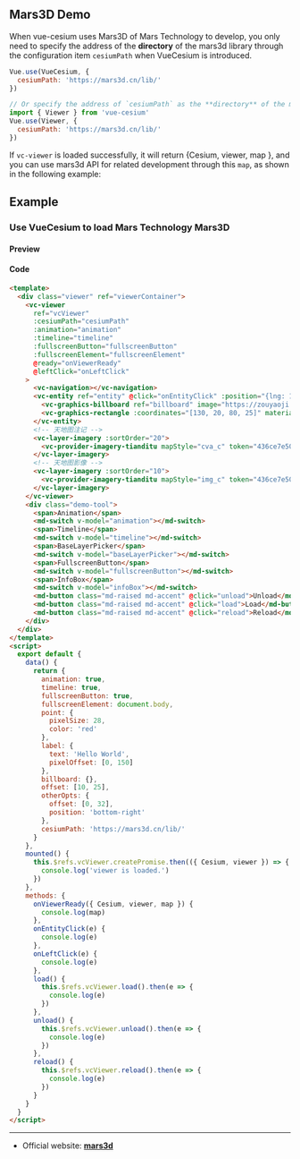 ## Mars3D Demo

When vue-cesium uses Mars3D of Mars Technology to develop, you only need to specify the address of the **directory** of the mars3d library through the configuration item `cesiumPath` when VueCesium is introduced.

```js
Vue.use(VueCesium, {
  cesiumPath: 'https://mars3d.cn/lib/'
})

// Or specify the address of `cesiumPath` as the **directory** of the mars3d library on the `vc-viewer` component.
import { Viewer } from 'vue-cesium'
Vue.use(Viewer, {
  cesiumPath: 'https://mars3d.cn/lib/'
})
```

If `vc-viewer` is loaded successfully, it will return {Cesium, viewer, map }, and you can use mars3d API for related development through this `map`, as shown in the following example:

## Example

### Use VueCesium to load Mars Technology Mars3D

#### Preview

<doc-preview>
  <template>
    <div class="viewer" ref="viewerContainer">
      <vc-viewer
        ref="vcViewer"
        :cesiumPath="cesiumPath"
        :animation="animation"
        :timeline="timeline"
        :fullscreenButton="fullscreenButton"
        :fullscreenElement="fullscreenElement"
        @ready="onViewerReady"
        @leftClick="onLeftClick"
      >
        <vc-navigation></vc-navigation>
        <vc-entity ref="entity" @click="onEntityClick" :position="{lng: 108, lat: 32}" :point="point" :label="label">
          <vc-graphics-billboard ref="billboard" image="https://zouyaoji.top/vue-cesium/favicon.png"></vc-graphics-billboard>
          <vc-graphics-rectangle :coordinates="[130, 20, 80, 25]" material="green"></vc-graphics-rectangle>
        </vc-entity>
        <!-- 天地图注记 -->
        <vc-layer-imagery :sortOrder="20">
          <vc-provider-imagery-tianditu mapStyle="cva_c" token="436ce7e50d27eede2f2929307e6b33c0"></vc-provider-imagery-tianditu>
        </vc-layer-imagery>
        <!-- 天地图影像 -->
        <vc-layer-imagery :sortOrder="10">
          <vc-provider-imagery-tianditu mapStyle="img_c" token="436ce7e50d27eede2f2929307e6b33c0"></vc-provider-imagery-tianditu>
        </vc-layer-imagery>
      </vc-viewer>
      <div class="demo-tool">
        <span>Animation</span>
        <md-switch v-model="animation"></md-switch>
        <span>Timeline</span>
        <md-switch v-model="timeline"></md-switch>
        <span>BaseLayerPicker</span>
        <md-switch v-model="baseLayerPicker"></md-switch>
        <span>FullscreenButton</span>
        <md-switch v-model="fullscreenButton"></md-switch>
        <span>InfoBox</span>
        <md-switch v-model="infoBox"></md-switch>
        <md-button class="md-raised md-accent" @click="unload">Unload</md-button>
        <md-button class="md-raised md-accent" @click="load">Load</md-button>
        <md-button class="md-raised md-accent" @click="reload">Reload</md-button>
      </div>
    </div>
  </template>
  <script>
    export default {
      data() {
        return {
          animation: true,
          timeline: true,
          fullscreenButton: true,
          fullscreenElement: document.body,
          point: {
            pixelSize: 28,
            color: 'red'
          },
          label: {
            text: 'Hello World',
            pixelOffset: [0, 150]
          },
          billboard: {},
          offset: [10, 25],
          otherOpts: {
            offset: [0, 32],
            position: 'bottom-right'
          },
          cesiumPath: 'https://mars3d.cn/lib/'
        }
      },
      mounted() {
        this.$refs.vcViewer.createPromise.then(({ Cesium, viewer }) => {
          console.log('viewer is loaded.')
        })
      },
      methods: {
        onViewerReady({ Cesium, viewer, map }) {
          console.log(map)
        },
        onEntityClick(e) {
          console.log(e)
        },
        onLeftClick(e) {
          console.log(e)
        },
        load() {
          this.$refs.vcViewer.load().then(e => {
            console.log(e)
          })
        },
        unload() {
          this.$refs.vcViewer.unload().then(e => {
            console.log(e)
          })
        },
        reload() {
          this.$refs.vcViewer.reload().then(e => {
            console.log(e)
          })
        }
      }
    }
  </script>
</doc-preview>

#### Code

```html
<template>
  <div class="viewer" ref="viewerContainer">
    <vc-viewer
      ref="vcViewer"
      :cesiumPath="cesiumPath"
      :animation="animation"
      :timeline="timeline"
      :fullscreenButton="fullscreenButton"
      :fullscreenElement="fullscreenElement"
      @ready="onViewerReady"
      @leftClick="onLeftClick"
    >
      <vc-navigation></vc-navigation>
      <vc-entity ref="entity" @click="onEntityClick" :position="{lng: 108, lat: 32}" :point="point" :label="label">
        <vc-graphics-billboard ref="billboard" image="https://zouyaoji.top/vue-cesium/favicon.png"></vc-graphics-billboard>
        <vc-graphics-rectangle :coordinates="[130, 20, 80, 25]" material="green"></vc-graphics-rectangle>
      </vc-entity>
      <!-- 天地图注记 -->
      <vc-layer-imagery :sortOrder="20">
        <vc-provider-imagery-tianditu mapStyle="cva_c" token="436ce7e50d27eede2f2929307e6b33c0"></vc-provider-imagery-tianditu>
      </vc-layer-imagery>
      <!-- 天地图影像 -->
      <vc-layer-imagery :sortOrder="10">
        <vc-provider-imagery-tianditu mapStyle="img_c" token="436ce7e50d27eede2f2929307e6b33c0"></vc-provider-imagery-tianditu>
      </vc-layer-imagery>
    </vc-viewer>
    <div class="demo-tool">
      <span>Animation</span>
      <md-switch v-model="animation"></md-switch>
      <span>Timeline</span>
      <md-switch v-model="timeline"></md-switch>
      <span>BaseLayerPicker</span>
      <md-switch v-model="baseLayerPicker"></md-switch>
      <span>FullscreenButton</span>
      <md-switch v-model="fullscreenButton"></md-switch>
      <span>InfoBox</span>
      <md-switch v-model="infoBox"></md-switch>
      <md-button class="md-raised md-accent" @click="unload">Unload</md-button>
      <md-button class="md-raised md-accent" @click="load">Load</md-button>
      <md-button class="md-raised md-accent" @click="reload">Reload</md-button>
    </div>
  </div>
</template>
<script>
  export default {
    data() {
      return {
        animation: true,
        timeline: true,
        fullscreenButton: true,
        fullscreenElement: document.body,
        point: {
          pixelSize: 28,
          color: 'red'
        },
        label: {
          text: 'Hello World',
          pixelOffset: [0, 150]
        },
        billboard: {},
        offset: [10, 25],
        otherOpts: {
          offset: [0, 32],
          position: 'bottom-right'
        },
        cesiumPath: 'https://mars3d.cn/lib/'
      }
    },
    mounted() {
      this.$refs.vcViewer.createPromise.then(({ Cesium, viewer }) => {
        console.log('viewer is loaded.')
      })
    },
    methods: {
      onViewerReady({ Cesium, viewer, map }) {
        console.log(map)
      },
      onEntityClick(e) {
        console.log(e)
      },
      onLeftClick(e) {
        console.log(e)
      },
      load() {
        this.$refs.vcViewer.load().then(e => {
          console.log(e)
        })
      },
      unload() {
        this.$refs.vcViewer.unload().then(e => {
          console.log(e)
        })
      },
      reload() {
        this.$refs.vcViewer.reload().then(e => {
          console.log(e)
        })
      }
    }
  }
</script>
```

---

- Official website: **[mars3d](http://mars3d.cn/examples.html)**
